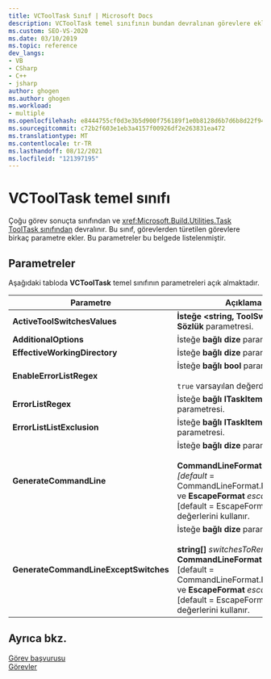 ```yaml
---
title: VCToolTask Sınıf | Microsoft Docs
description: VCToolTask temel sınıfının bundan devralınan görevlere ekleyen çeşitli parametreler hakkında bilgi öğrenin.
ms.custom: SEO-VS-2020
ms.date: 03/10/2019
ms.topic: reference
dev_langs:
- VB
- CSharp
- C++
- jsharp
author: ghogen
ms.author: ghogen
ms.workload:
- multiple
ms.openlocfilehash: e8444755cf0d3e3b5d900f756189f1e0b8128d6b7d6b8d22f940b2b710882cce
ms.sourcegitcommit: c72b2f603e1eb3a4157f00926df2e263831ea472
ms.translationtype: MT
ms.contentlocale: tr-TR
ms.lasthandoff: 08/12/2021
ms.locfileid: "121397195"
---
```

# <a name="vctooltask-base-class"></a>VCToolTask temel sınıfı

Çoğu görev sonuçta sınıfından ve <xref:Microsoft.Build.Utilities.Task> [ToolTask sınıfından](/dotnet/api/microsoft.build.utilities.tooltask) devralınır. Bu sınıf, görevlerden türetilen görevlere birkaç parametre ekler. Bu parametreler bu belgede listelenmiştir.

## <a name="parameters"></a>Parametreler

Aşağıdaki tabloda **VCToolTask** temel sınıfının parametreleri açık almaktadır.

|Parametre|Açıklama|
|---------------|-----------------|
|**ActiveToolSwitchesValues**|**İsteğe \<string, ToolSwitch> bağlı Sözlük** parametresi.|
|**AdditionalOptions**|İsteğe **bağlı dize** parametresi.|
|**EffectiveWorkingDirectory**|İsteğe **bağlı dize** parametresi.|
|**EnableErrorListRegex**|İsteğe **bağlı bool** parametresi.<br/><br/>`true` varsayılan değerdir.|
|**ErrorListRegex**|İsteğe **bağlı ITaskItem[]** parametresi.|
|**ErrorListListExclusion**|İsteğe **bağlı ITaskItem[]** parametresi.|
|**GenerateCommandLine**|İsteğe **bağlı dize** parametresi.<br/><br/>**CommandLineFormat biçimi** *[default* = CommandLineFormat.ForBuildLog] ve **EscapeFormat** *escapeFormat* [default = EscapeFormat.Default] değerlerini kullanır.|
|**GenerateCommandLineExceptSwitches**|İsteğe **bağlı dize** parametresi.<br/><br/>**string[]** *switchesToRemove*, **CommandLineFormat** *biçimi* [default = CommandLineFormat.ForBuildLog] ve **EscapeFormat** *escapeFormat* [default = EscapeFormat.Default] değerlerini kullanır.|

## <a name="see-also"></a>Ayrıca bkz.

[Görev başvurusu](../msbuild/msbuild-task-reference.md)<br/>
[Görevler](../msbuild/msbuild-tasks.md)
